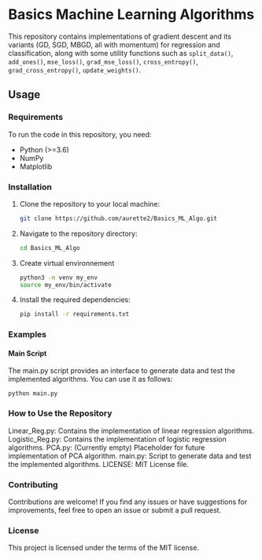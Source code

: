 # Basics Machine Learning Algorithms

This repository contains implementations of gradient descent and its variants (GD, SGD, MBGD, all with momentum) for regression and classification, along with some utility functions such as `split_data()`, `add_ones()`, `mse_loss()`, `grad_mse_loss()`, `cross_entropy()`, `grad_cross_entropy()`, `update_weights()`.

## Usage

### Requirements

To run the code in this repository, you need:

- Python (>=3.6)
- NumPy
- Matplotlib

### Installation

1. Clone the repository to your local machine:

    ```bash
    git clone https://github.com/aurette2/Basics_ML_Algo.git
    ```

2. Navigate to the repository directory:

    ```bash
    cd Basics_ML_Algo
    ```

3. Create virtual environnement
    ```bash
    python3 -m venv my_env
    source my_env/bin/activate
    ```
4. Install the required dependencies:

    ```bash
    pip install -r requirements.txt
    ```

### Examples
#### Main Script
The main.py script provides an interface to generate data and test the implemented algorithms. You can use it as follows:
```
python main.py
```
### How to Use the Repository
Linear_Reg.py: Contains the implementation of linear regression algorithms.
Logistic_Reg.py: Contains the implementation of logistic regression algorithms.
PCA.py: (Currently empty) Placeholder for future implementation of PCA algorithm.
main.py: Script to generate data and test the implemented algorithms.
LICENSE: MIT License file.

### Contributing
Contributions are welcome! If you find any issues or have suggestions for improvements, feel free to open an issue or submit a pull request.

### License
This project is licensed under the terms of the MIT license.
